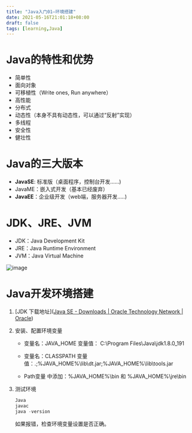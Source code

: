 ```yaml
---
title: "Java入门01—环境搭建"
date: 2021-05-16T21:01:18+08:00
draft: false
tags: [learning,Java]
---
```


# Java的特性和优势

- 简单性
- 面向对象
- 可移植性（Write ones, Run anywhere）
- 高性能
- 分布式
- 动态性（本身不具有动态性，可以通过“反射”实现）
- 多线程
- 安全性
- 健壮性

# Java的三大版本

- **JavaSE**:  标准版（桌面程序，控制台开发......)
- JavaME：嵌入式开发（基本已经废弃）
- **JavaEE**：企业级开发（web端，服务器开发.....)

# JDK、JRE、JVM

- JDK：Java Development Kit
- JRE：Java Runtime Environment
- JVM：Java Virtual Machine

![image](https://cdn.jsdelivr.net/gh/Graundcian/images@master/blog/image.v0efhp6of2o.png)





# Java开发环境搭建

1. [JDK 下载地址]([Java SE - Downloads | Oracle Technology Network | Oracle](https://www.oracle.com/java/technologies/javase-downloads.html))

2. 安装、配置环境变量

   - 变量名：JAVA_HOME  变量值：  C:\Program Files\Java\jdk1.8.0_191
   
   - 变量名：CLASSPATH   变量值：.;%JAVA_HOME%\lib\dt.jar;%JAVA_HOME%\lib\tools.jar
   - Path变量 中添加：%JAVA_HOME%\bin  和  %JAVA_HOME%\jre\bin
   
3. 测试环境

   ```powershell
   Java
   javac
   java -version
   ```

   如果报错，检查环境变量设置是否正确。

